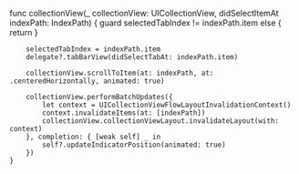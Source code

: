 func collectionView(_ collectionView: UICollectionView, didSelectItemAt indexPath: IndexPath) {
        guard selectedTabIndex != indexPath.item else { return }

        selectedTabIndex = indexPath.item
        delegate?.tabBarView(didSelectTabAt: indexPath.item)
        
        collectionView.scrollToItem(at: indexPath, at: .centeredHorizontally, animated: true)
        
        collectionView.performBatchUpdates({
            let context = UICollectionViewFlowLayoutInvalidationContext()
            context.invalidateItems(at: [indexPath])
            collectionView.collectionViewLayout.invalidateLayout(with: context)
        }, completion: { [weak self] _ in
            self?.updateIndicatorPosition(animated: true)
        })
    }
